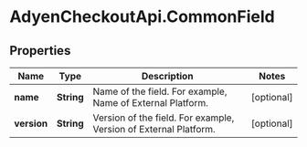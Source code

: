 # AdyenCheckoutApi.CommonField

## Properties

Name | Type | Description | Notes
------------ | ------------- | ------------- | -------------
**name** | **String** | Name of the field. For example, Name of External Platform. | [optional] 
**version** | **String** | Version of the field. For example, Version of External Platform. | [optional] 


